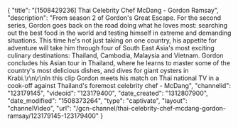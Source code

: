 {
    "title": "[1508429236] Thai Celebrity Chef McDang - Gordon Ramsay",
    "description": "From season 2 of Gordon's Great Escape. For the second series, Gordon goes back on the road doing what he loves most: searching out the best food in the world and testing himself in extreme and demanding situations. This time he's not just taking on one country, his appetite for adventure will take him through four of South East Asia's most exciting culinary destinations: Thailand, Cambodia, Malaysia and Vietnam. Gordon concludes his Asian tour in Thailand, where he learns to master some of the country's most delicious dishes, and dives for giant oysters in Krabi.\r\n\r\nIn this clip Gordon meets his match on Thai national TV in a cook-off against Thailand's foremost celebrity chef - McDang",
    "channelid": "123179145",
    "videoid": "123179400",
    "date_created": "1312807900",
    "date_modified": "1508373264",
    "type": "captivate",
    "layout": "channelVideo",
    "url": "\/gcn-channel\/thai-celebrity-chef-mcdang-gordon-ramsay\/123179145-123179400"
}